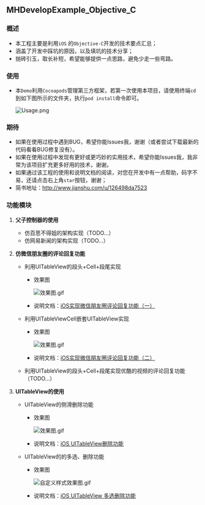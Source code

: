 ## MHDevelopExample_Objective_C

### 概述
- 本工程主要是利用`iOS` 的`Objective-C`开发的技术要点汇总；
- 涵盖了开发中踩坑的原因，以及填坑的技术分享；
- 抛砖引玉，取长补短，希望能够提供一点思路，避免少走一些弯路。


### 使用
- 本`Demo`利用`Cocoapods`管理第三方框架，若第一次使用本项目，请使用终端`cd`到如下图所示的文件夹，执行`pod install`命令即可。

	![Usage.png](https://github.com/CoderMikeHe/MHDevelopExample_Objective_C/blob/master/MHDevelopExample/SnapShot/Usage.png)


### 期待
- 如果在使用过程中遇到BUG，希望你能Issues我，谢谢（或者尝试下载最新的代码看看BUG修复没有）。
- 如果在使用过程中发现有更好或更巧妙的实用技术，希望你能Issues我，我非常为该项目扩充更多好用的技术，谢谢。
- 如果通过该工程的使用和说明文档的阅读，对您在开发中有一点帮助，码字不易，还请点击右上角`star`按钮，谢谢；
- 简书地址：<http://www.jianshu.com/u/126498da7523>


### 功能模块
1. **父子控制器的使用**
    * 仿百思不得姐的架构实现（TODO...）
    * 仿网易新闻的架构实现（TODO...）
  
2. **仿微信朋友圈的评论回复功能**
	* 利用UITableView的段头+Cell+段尾实现
		
		- 效果图
		
			![效果图.gif](http://upload-images.jianshu.io/upload_images/1874977-1f992f9b17303c7e.gif?imageMogr2/auto-orient/strip)
			
		- 说明文档：[iOS实现微信朋友圈评论回复功能（一）](http://www.jianshu.com/p/395bac3648a7)
		
		
	* 利用UITableViewCell嵌套UITableView实现
		- 效果图
		
			![效果图.gif](http://upload-images.jianshu.io/upload_images/1874977-62889b4502b380b4.gif?imageMogr2/auto-orient/strip)
			
		- 说明文档：[iOS实现微信朋友圈评论回复功能（二）](http://www.jianshu.com/p/733733fd042d)
	
	* 利用UITableView的段头+Cell+段尾实现优酷的视频的评论回复功能（TODO...）
		
	
3. **UITableView的使用**
	* UITableView的侧滑删除功能
		- 效果图
		
			![效果图.gif](http://upload-images.jianshu.io/upload_images/1874977-f687924fac83d795.gif?imageMogr2/auto-orient/strip)
		
		- 说明文档：[iOS UITableView删除功能](http://www.jianshu.com/p/4c53901062eb)
		
	* UITableView的的多选、删除功能
		- 效果图
			
			![自定义样式效果图.gif](http://upload-images.jianshu.io/upload_images/1874977-c88c702962b5de0d.gif?imageMogr2/auto-orient/strip)
			
		- 说明文档：[iOS UITableView 多选删除功能](http://www.jianshu.com/p/1d82befe9988)


